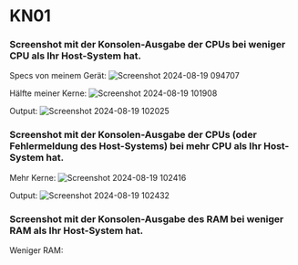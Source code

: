 # KN01

### Screenshot mit der Konsolen-Ausgabe der CPUs bei weniger CPU als Ihr Host-System hat.

Specs von meinem Gerät:
![Screenshot 2024-08-19 094707](https://github.com/user-attachments/assets/11a29355-f061-49c0-b82c-717ad56a18f3)

Hälfte meiner Kerne:
![Screenshot 2024-08-19 101908](https://github.com/user-attachments/assets/7ca9db9a-5ab7-409b-acb3-5fd074317d22)

Output:
![Screenshot 2024-08-19 102025](https://github.com/user-attachments/assets/0e6b333f-d34a-4bd6-8a2d-f29d3cd1522b)

### Screenshot mit der Konsolen-Ausgabe der CPUs (oder Fehlermeldung des Host-Systems) bei mehr CPU als Ihr Host-System hat.

Mehr Kerne:
![Screenshot 2024-08-19 102416](https://github.com/user-attachments/assets/da6a9df3-53c6-462f-906c-1b2848c175e0)

Output:
![Screenshot 2024-08-19 102432](https://github.com/user-attachments/assets/494e763f-8776-401a-9bae-957d5bcce9b6)

### Screenshot mit der Konsolen-Ausgabe des RAM bei weniger RAM als Ihr Host-System hat.

Weniger RAM:
